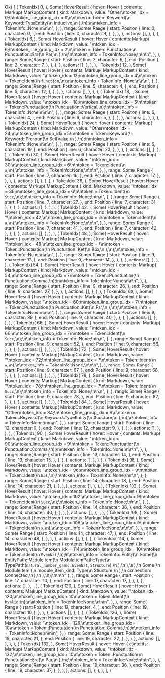 Ok(
    [
        (
            TokenIdx(
                0,
            ),
            Some(
                HoverResult {
                    hover: Hover {
                        contents: Markup(
                            MarkupContent {
                                kind: Markdown,
                                value: "Other\ntoken_idx = 0;\n\ntoken_line_group_idx = 0\n\ntoken = Token::Keyword(\n    Keyword::TypeEntity(\n        Inductive,\n    ),\n);\n\ntoken_info = TokenInfo::None;\n\n\n",
                            },
                        ),
                        range: Some(
                            Range {
                                start: Position {
                                    line: 0,
                                    character: 0,
                                },
                                end: Position {
                                    line: 0,
                                    character: 9,
                                },
                            },
                        ),
                    },
                    actions: [],
                },
            ),
        ),
        (
            TokenIdx(
                6,
            ),
            Some(
                HoverResult {
                    hover: Hover {
                        contents: Markup(
                            MarkupContent {
                                kind: Markdown,
                                value: "\ntoken_idx = 6;\n\ntoken_line_group_idx = 2\n\ntoken = Token::Punctuation(\n    Punctuation::Bra(\n        Par,\n    ),\n);\n\ntoken_info = TokenInfo::None;\n\n\n",
                            },
                        ),
                        range: Some(
                            Range {
                                start: Position {
                                    line: 2,
                                    character: 6,
                                },
                                end: Position {
                                    line: 2,
                                    character: 7,
                                },
                            },
                        ),
                    },
                    actions: [],
                },
            ),
        ),
        (
            TokenIdx(
                12,
            ),
            Some(
                HoverResult {
                    hover: Hover {
                        contents: Markup(
                            MarkupContent {
                                kind: Markdown,
                                value: "\ntoken_idx = 12;\n\ntoken_line_group_idx = 4\n\ntoken = Token::Ident(\n    `function`,\n);\n\ntoken_info = TokenInfo::None;\n\n\n",
                            },
                        ),
                        range: Some(
                            Range {
                                start: Position {
                                    line: 5,
                                    character: 4,
                                },
                                end: Position {
                                    line: 5,
                                    character: 12,
                                },
                            },
                        ),
                    },
                    actions: [],
                },
            ),
        ),
        (
            TokenIdx(
                18,
            ),
            Some(
                HoverResult {
                    hover: Hover {
                        contents: Markup(
                            MarkupContent {
                                kind: Markdown,
                                value: "\ntoken_idx = 18;\n\ntoken_line_group_idx = 5\n\ntoken = Token::Punctuation(\n    Punctuation::Vertical,\n);\n\ntoken_info = TokenInfo::None;\n\n\n",
                            },
                        ),
                        range: Some(
                            Range {
                                start: Position {
                                    line: 6,
                                    character: 4,
                                },
                                end: Position {
                                    line: 6,
                                    character: 5,
                                },
                            },
                        ),
                    },
                    actions: [],
                },
            ),
        ),
        (
            TokenIdx(
                24,
            ),
            Some(
                HoverResult {
                    hover: Hover {
                        contents: Markup(
                            MarkupContent {
                                kind: Markdown,
                                value: "Other\ntoken_idx = 24;\n\ntoken_line_group_idx = 5\n\ntoken = Token::Keyword(\n    Keyword::Pronoun(\n        SelfValue,\n    ),\n);\n\ntoken_info = TokenInfo::None;\n\n\n",
                            },
                        ),
                        range: Some(
                            Range {
                                start: Position {
                                    line: 6,
                                    character: 19,
                                },
                                end: Position {
                                    line: 6,
                                    character: 23,
                                },
                            },
                        ),
                    },
                    actions: [],
                },
            ),
        ),
        (
            TokenIdx(
                30,
            ),
            Some(
                HoverResult {
                    hover: Hover {
                        contents: Markup(
                            MarkupContent {
                                kind: Markdown,
                                value: "\ntoken_idx = 30;\n\ntoken_line_group_idx = 6\n\ntoken = Token::Ident(\n    `a`,\n);\n\ntoken_info = TokenInfo::None;\n\n\n",
                            },
                        ),
                        range: Some(
                            Range {
                                start: Position {
                                    line: 7,
                                    character: 16,
                                },
                                end: Position {
                                    line: 7,
                                    character: 17,
                                },
                            },
                        ),
                    },
                    actions: [],
                },
            ),
        ),
        (
            TokenIdx(
                36,
            ),
            Some(
                HoverResult {
                    hover: Hover {
                        contents: Markup(
                            MarkupContent {
                                kind: Markdown,
                                value: "\ntoken_idx = 36;\n\ntoken_line_group_idx = 6\n\ntoken = Token::Ident(\n    `Succ`,\n);\n\ntoken_info = TokenInfo::None;\n\n\n",
                            },
                        ),
                        range: Some(
                            Range {
                                start: Position {
                                    line: 7,
                                    character: 27,
                                },
                                end: Position {
                                    line: 7,
                                    character: 31,
                                },
                            },
                        ),
                    },
                    actions: [],
                },
            ),
        ),
        (
            TokenIdx(
                42,
            ),
            Some(
                HoverResult {
                    hover: Hover {
                        contents: Markup(
                            MarkupContent {
                                kind: Markdown,
                                value: "\ntoken_idx = 42;\n\ntoken_line_group_idx = 6\n\ntoken = Token::Ident(\n    `a`,\n);\n\ntoken_info = TokenInfo::None;\n\n\n",
                            },
                        ),
                        range: Some(
                            Range {
                                start: Position {
                                    line: 7,
                                    character: 41,
                                },
                                end: Position {
                                    line: 7,
                                    character: 42,
                                },
                            },
                        ),
                    },
                    actions: [],
                },
            ),
        ),
        (
            TokenIdx(
                48,
            ),
            Some(
                HoverResult {
                    hover: Hover {
                        contents: Markup(
                            MarkupContent {
                                kind: Markdown,
                                value: "\ntoken_idx = 48;\n\ntoken_line_group_idx = 7\n\ntoken = Token::Punctuation(\n    Punctuation::Ket(\n        Box,\n    ),\n);\n\ntoken_info = TokenInfo::None;\n\n\n",
                            },
                        ),
                        range: Some(
                            Range {
                                start: Position {
                                    line: 9,
                                    character: 13,
                                },
                                end: Position {
                                    line: 9,
                                    character: 14,
                                },
                            },
                        ),
                    },
                    actions: [],
                },
            ),
        ),
        (
            TokenIdx(
                54,
            ),
            Some(
                HoverResult {
                    hover: Hover {
                        contents: Markup(
                            MarkupContent {
                                kind: Markdown,
                                value: "\ntoken_idx = 54;\n\ntoken_line_group_idx = 7\n\ntoken = Token::Punctuation(\n    Punctuation::Comma,\n);\n\ntoken_info = TokenInfo::None;\n\n\n",
                            },
                        ),
                        range: Some(
                            Range {
                                start: Position {
                                    line: 9,
                                    character: 26,
                                },
                                end: Position {
                                    line: 9,
                                    character: 27,
                                },
                            },
                        ),
                    },
                    actions: [],
                },
            ),
        ),
        (
            TokenIdx(
                60,
            ),
            Some(
                HoverResult {
                    hover: Hover {
                        contents: Markup(
                            MarkupContent {
                                kind: Markdown,
                                value: "\ntoken_idx = 60;\n\ntoken_line_group_idx = 7\n\ntoken = Token::Punctuation(\n    Punctuation::Ket(\n        Par,\n    ),\n);\n\ntoken_info = TokenInfo::None;\n\n\n",
                            },
                        ),
                        range: Some(
                            Range {
                                start: Position {
                                    line: 9,
                                    character: 39,
                                },
                                end: Position {
                                    line: 9,
                                    character: 40,
                                },
                            },
                        ),
                    },
                    actions: [],
                },
            ),
        ),
        (
            TokenIdx(
                66,
            ),
            Some(
                HoverResult {
                    hover: Hover {
                        contents: Markup(
                            MarkupContent {
                                kind: Markdown,
                                value: "\ntoken_idx = 66;\n\ntoken_line_group_idx = 7\n\ntoken = Token::Ident(\n    `Succ`,\n);\n\ntoken_info = TokenInfo::None;\n\n\n",
                            },
                        ),
                        range: Some(
                            Range {
                                start: Position {
                                    line: 9,
                                    character: 52,
                                },
                                end: Position {
                                    line: 9,
                                    character: 56,
                                },
                            },
                        ),
                    },
                    actions: [],
                },
            ),
        ),
        (
            TokenIdx(
                72,
            ),
            Some(
                HoverResult {
                    hover: Hover {
                        contents: Markup(
                            MarkupContent {
                                kind: Markdown,
                                value: "\ntoken_idx = 72;\n\ntoken_line_group_idx = 7\n\ntoken = Token::Ident(\n    `a`,\n);\n\ntoken_info = TokenInfo::None;\n\n\n",
                            },
                        ),
                        range: Some(
                            Range {
                                start: Position {
                                    line: 9,
                                    character: 67,
                                },
                                end: Position {
                                    line: 9,
                                    character: 68,
                                },
                            },
                        ),
                    },
                    actions: [],
                },
            ),
        ),
        (
            TokenIdx(
                78,
            ),
            Some(
                HoverResult {
                    hover: Hover {
                        contents: Markup(
                            MarkupContent {
                                kind: Markdown,
                                value: "\ntoken_idx = 78;\n\ntoken_line_group_idx = 7\n\ntoken = Token::Ident(\n    `Succ`,\n);\n\ntoken_info = TokenInfo::None;\n\n\n",
                            },
                        ),
                        range: Some(
                            Range {
                                start: Position {
                                    line: 9,
                                    character: 78,
                                },
                                end: Position {
                                    line: 9,
                                    character: 82,
                                },
                            },
                        ),
                    },
                    actions: [],
                },
            ),
        ),
        (
            TokenIdx(
                84,
            ),
            Some(
                HoverResult {
                    hover: Hover {
                        contents: Markup(
                            MarkupContent {
                                kind: Markdown,
                                value: "Other\ntoken_idx = 84;\n\ntoken_line_group_idx = 9\n\ntoken = Token::Keyword(\n    Keyword::TypeEntity(\n        Structure,\n    ),\n);\n\ntoken_info = TokenInfo::None;\n\n\n",
                            },
                        ),
                        range: Some(
                            Range {
                                start: Position {
                                    line: 12,
                                    character: 0,
                                },
                                end: Position {
                                    line: 12,
                                    character: 9,
                                },
                            },
                        ),
                    },
                    actions: [],
                },
            ),
        ),
        (
            TokenIdx(
                90,
            ),
            Some(
                HoverResult {
                    hover: Hover {
                        contents: Markup(
                            MarkupContent {
                                kind: Markdown,
                                value: "\ntoken_idx = 90;\n\ntoken_line_group_idx = 9\n\ntoken = Token::Punctuation(\n    Punctuation::Comma,\n);\n\ntoken_info = TokenInfo::None;\n\n\n",
                            },
                        ),
                        range: Some(
                            Range {
                                start: Position {
                                    line: 13,
                                    character: 14,
                                },
                                end: Position {
                                    line: 13,
                                    character: 15,
                                },
                            },
                        ),
                    },
                    actions: [],
                },
            ),
        ),
        (
            TokenIdx(
                96,
            ),
            Some(
                HoverResult {
                    hover: Hover {
                        contents: Markup(
                            MarkupContent {
                                kind: Markdown,
                                value: "\ntoken_idx = 96;\n\ntoken_line_group_idx = 9\n\ntoken = Token::Ident(\n    `Nat`,\n);\n\ntoken_info = TokenInfo::None;\n\n\n",
                            },
                        ),
                        range: Some(
                            Range {
                                start: Position {
                                    line: 14,
                                    character: 18,
                                },
                                end: Position {
                                    line: 14,
                                    character: 21,
                                },
                            },
                        ),
                    },
                    actions: [],
                },
            ),
        ),
        (
            TokenIdx(
                102,
            ),
            Some(
                HoverResult {
                    hover: Hover {
                        contents: Markup(
                            MarkupContent {
                                kind: Markdown,
                                value: "\ntoken_idx = 102;\n\ntoken_line_group_idx = 9\n\ntoken = Token::Ident(\n    `Succ`,\n);\n\ntoken_info = TokenInfo::None;\n\n\n",
                            },
                        ),
                        range: Some(
                            Range {
                                start: Position {
                                    line: 14,
                                    character: 36,
                                },
                                end: Position {
                                    line: 14,
                                    character: 40,
                                },
                            },
                        ),
                    },
                    actions: [],
                },
            ),
        ),
        (
            TokenIdx(
                108,
            ),
            Some(
                HoverResult {
                    hover: Hover {
                        contents: Markup(
                            MarkupContent {
                                kind: Markdown,
                                value: "\ntoken_idx = 108;\n\ntoken_line_group_idx = 9\n\ntoken = Token::Ident(\n    `x`,\n);\n\ntoken_info = TokenInfo::None;\n\n\n",
                            },
                        ),
                        range: Some(
                            Range {
                                start: Position {
                                    line: 14,
                                    character: 47,
                                },
                                end: Position {
                                    line: 14,
                                    character: 48,
                                },
                            },
                        ),
                    },
                    actions: [],
                },
            ),
        ),
        (
            TokenIdx(
                114,
            ),
            Some(
                HoverResult {
                    hover: Hover {
                        contents: Markup(
                            MarkupContent {
                                kind: Markdown,
                                value: "\ntoken_idx = 114;\n\ntoken_line_group_idx = 10\n\ntoken = Token::Ident(\n    `EvenNat`,\n);\n\ntoken_info = TokenInfo::Entity(\n    Some(\n        EntityPath::ModuleItem(\n            ModuleItemPath::Type(\n                TypePath(`natural_number_game::EvenNat`, `Structure`),\n            ),\n        ),\n    ),\n    Some(\n        ModuleItem {\n            module_item_kind: Type(\n                Structure,\n            ),\n            connection: Connected,\n        },\n    ),\n);\n\n\n",
                            },
                        ),
                        range: Some(
                            Range {
                                start: Position {
                                    line: 17,
                                    character: 10,
                                },
                                end: Position {
                                    line: 17,
                                    character: 17,
                                },
                            },
                        ),
                    },
                    actions: [],
                },
            ),
        ),
        (
            TokenIdx(
                120,
            ),
            Some(
                HoverResult {
                    hover: Hover {
                        contents: Markup(
                            MarkupContent {
                                kind: Markdown,
                                value: "\ntoken_idx = 120;\n\ntoken_line_group_idx = 10\n\ntoken = Token::Ident(\n    `hvalid`,\n);\n\ntoken_info = TokenInfo::None;\n\n\n",
                            },
                        ),
                        range: Some(
                            Range {
                                start: Position {
                                    line: 19,
                                    character: 4,
                                },
                                end: Position {
                                    line: 19,
                                    character: 10,
                                },
                            },
                        ),
                    },
                    actions: [],
                },
            ),
        ),
        (
            TokenIdx(
                126,
            ),
            Some(
                HoverResult {
                    hover: Hover {
                        contents: Markup(
                            MarkupContent {
                                kind: Markdown,
                                value: "\ntoken_idx = 126;\n\ntoken_line_group_idx = 10\n\ntoken = Token::Punctuation(\n    Punctuation::Comma,\n);\n\ntoken_info = TokenInfo::None;\n\n\n",
                            },
                        ),
                        range: Some(
                            Range {
                                start: Position {
                                    line: 19,
                                    character: 21,
                                },
                                end: Position {
                                    line: 19,
                                    character: 22,
                                },
                            },
                        ),
                    },
                    actions: [],
                },
            ),
        ),
        (
            TokenIdx(
                132,
            ),
            Some(
                HoverResult {
                    hover: Hover {
                        contents: Markup(
                            MarkupContent {
                                kind: Markdown,
                                value: "\ntoken_idx = 132;\n\ntoken_line_group_idx = 10\n\ntoken = Token::Punctuation(\n    Punctuation::Bra(\n        Par,\n    ),\n);\n\ntoken_info = TokenInfo::None;\n\n\n",
                            },
                        ),
                        range: Some(
                            Range {
                                start: Position {
                                    line: 19,
                                    character: 36,
                                },
                                end: Position {
                                    line: 19,
                                    character: 37,
                                },
                            },
                        ),
                    },
                    actions: [],
                },
            ),
        ),
    ],
)
